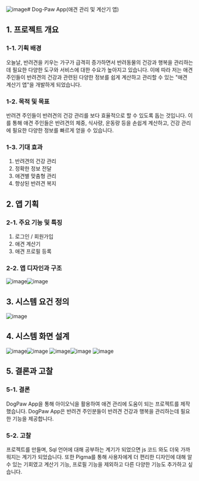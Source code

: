 ![image](https://github.com/user-attachments/assets/14a051b6-79db-40f5-bf0c-45e3f3c9af10)# Dog-Paw App(애견 관리 및 계산기 앱)

## 1. 프로젝트 개요
### 1-1. 기획 배경
오늘날, 반려견을 키우는 가구가 급격히 증가하면서 반려동물의 건강과 행복을 관리하는데 필요한 다양한 도구와 서비스에 대한 수요가 높아지고 있습니다. 이에 따라 저는 애견 주인들이 반려견의 건강과 관련된 다양한 정보를 쉽게 계산하고 관리할 수 있는 "애견 계산기 앱"을 개발하게 되었습니다.
### 1-2. 목적 및 목표
반려견 주인들이 반려견의 건강 관리를 보다 효율적으로 할 수 있도록 돕는 것입니다. 이를 통해 애견 주인들은 반려견의 체중, 식사량, 운동량 등을 손쉽게 계산하고, 건강 관리에 필요한 다양한 정보를 빠르게 얻을 수 있습니다. 
### 1-3. 기대 효과
1) 반려견의 건강 관리
2) 정확한 정보 전달
3) 애견별 맞춤형 관리
4) 향상된 반려견 복지

## 2. 앱 기획
### 2-1. 주요 기능 및 특징
1) 로그인 / 회원가입
2) 애견 계산기
3) 애견 프로필 등록

### 2-2. 앱 디자인과 구조
![image](https://github.com/user-attachments/assets/4c171ebe-4411-40d6-9fe2-24881e7411dd)![image](https://github.com/user-attachments/assets/56242132-abac-41cc-8fb5-a133e0444bf5)

## 3. 시스템 요건 정의

![image](https://github.com/user-attachments/assets/5a821121-1b03-427f-a461-b7d5bda525af)

## 4. 시스템 화면 설계
![image](https://github.com/user-attachments/assets/e45bdf28-0f06-42a5-817c-8284fa4a2a61)![image](https://github.com/user-attachments/assets/3543dde4-4887-4fd7-aef5-f012e20e409a)
![image](https://github.com/user-attachments/assets/a69eef3f-f871-410d-bb94-20b498175e50)![image](https://github.com/user-attachments/assets/50461a1c-f4b3-461a-98bb-0bc67c0fc81a)
![image](https://github.com/user-attachments/assets/7a1aec3d-b5ae-48b7-9710-87d62ab16a32)

## 5. 결론과 고찰
### 5-1. 결론
DogPaw App을 통해 아이오닉을 활용하여 애견 관리에 도움이 되는 프로젝트를 제작했습니다. DogPaw App은 반려견 주인분들이 반려견 건강과 행복을 관리하는데 필요한 기능을 제공합니다.
### 5-2. 고찰
프로젝트를 만들며, Sql 언어에 대해 공부하는 계기가 되었으면 js 코드 와도 더욱 가까워지는 계기가 되었습니다. 또한 Pigma를 통해 사용자에게 더 편리한 디자인에 대해 알 수 있는 기회였고 계산기 기능, 프로필 기능을 제외하고 다른 다양한 기능도 추가하고 싶습니다.













	 

